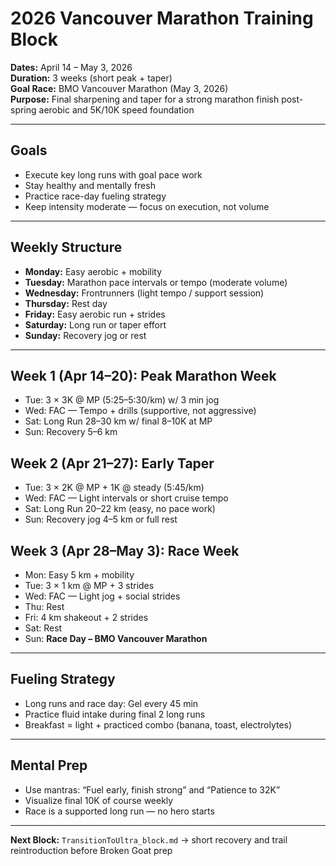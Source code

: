 # 2026 Vancouver Marathon Training Block

**Dates:** April 14 – May 3, 2026  
**Duration:** 3 weeks (short peak + taper)  
**Goal Race:** BMO Vancouver Marathon (May 3, 2026)  
**Purpose:** Final sharpening and taper for a strong marathon finish post-spring aerobic and 5K/10K speed foundation

---

## Goals
- Execute key long runs with goal pace work
- Stay healthy and mentally fresh
- Practice race-day fueling strategy
- Keep intensity moderate — focus on execution, not volume

---

## Weekly Structure
- **Monday:** Easy aerobic + mobility
- **Tuesday:** Marathon pace intervals or tempo (moderate volume)
- **Wednesday:** Frontrunners (light tempo / support session)
- **Thursday:** Rest day
- **Friday:** Easy aerobic run + strides
- **Saturday:** Long run or taper effort
- **Sunday:** Recovery jog or rest

---

## Week 1 (Apr 14–20): Peak Marathon Week
- Tue: 3 × 3K @ MP (5:25–5:30/km) w/ 3 min jog
- Wed: FAC — Tempo + drills (supportive, not aggressive)
- Sat: Long Run 28–30 km w/ final 8–10K at MP
- Sun: Recovery 5–6 km

## Week 2 (Apr 21–27): Early Taper
- Tue: 3 × 2K @ MP + 1K @ steady (5:45/km)
- Wed: FAC — Light intervals or short cruise tempo
- Sat: Long Run 20–22 km (easy, no pace work)
- Sun: Recovery jog 4–5 km or full rest

## Week 3 (Apr 28–May 3): Race Week
- Mon: Easy 5 km + mobility
- Tue: 3 × 1 km @ MP + 3 strides
- Wed: FAC — Light jog + social strides
- Thu: Rest
- Fri: 4 km shakeout + 2 strides
- Sat: Rest
- Sun: **Race Day – BMO Vancouver Marathon**

---

## Fueling Strategy
- Long runs and race day: Gel every 45 min
- Practice fluid intake during final 2 long runs
- Breakfast = light + practiced combo (banana, toast, electrolytes)

---

## Mental Prep
- Use mantras: “Fuel early, finish strong” and “Patience to 32K”
- Visualize final 10K of course weekly
- Race is a supported long run — no hero starts

---

**Next Block:** `TransitionToUltra_block.md` → short recovery and trail reintroduction before Broken Goat prep

